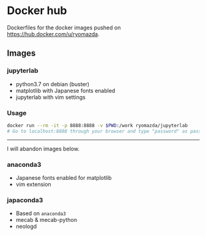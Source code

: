 # Docker hub
Dockerfiles for the docker images pushed on https://hub.docker.com/u/ryomazda.

## Images
### jupyterlab
* python3.7 on debian (buster)
* matplotlib with Japanese fonts enabled
* jupyterlab with vim settings

### Usage
```bash
docker run --rm -it -p 8888:8888 -v $PWD:/work ryomazda/jupyterlab
# Go to localhost:8888 through your browser and type "password" as password
```

---
I will abandon images below.

### anaconda3
* Japanese fonts enabled for matplotlib
* vim extension

### japaconda3
* Based on `anaconda3`
* mecab & mecab-python
* neologd
